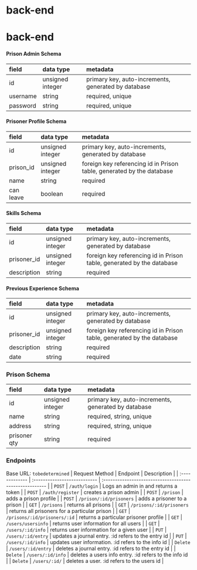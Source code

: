 # back-end

# back-end

#### Prison Admin Schema
| field    | data type        | metadata                                            |
| :------- | :--------------- | :-------------------------------------------------- |
| id       | unsigned integer | primary key, auto-increments, generated by database |
| username | string           | required, unique                                    |
| password | string           | required, unique                                    |

#### Prisoner Profile Schema
| field       | data type        | metadata                                                             |
| :---------- | :--------------- | :------------------------------------------------------------------- |
| id          | unsigned integer | primary key, auto-increments, generated by database                  |
| prison_id   | unsigned integer | foreign key referencing id in Prison table, generated by the database|
| name        | string           | required                                                             |
| can leave   | boolean          | required                                                             |

#### Skills Schema
| field       | data type        | metadata                                                             |
| :---------- | :--------------- | :------------------------------------------------------------------- |
| id          | unsigned integer | primary key, auto-increments, generated by database                  |
| prisoner_id | unsigned integer | foreign key referencing id in Prison table, generated by the database|
| description | string           | required                                                             |

#### Previous Experience Schema
| field       | data type        | metadata                                                             |
| :---------- | :--------------- | :------------------------------------------------------------------- |
| id          | unsigned integer | primary key, auto-increments, generated by database                  |
| prisoner_id | unsigned integer | foreign key referencing id in Prison table, generated by the database|
| description | string           | required                                                             |
| date        | string           | required                                                             |

### Prison Schema
| field       | data type        | metadata                                                             |
| :---------- | :--------------- | :------------------------------------------------------------------- |
| id          | unsigned integer | primary key, auto-increments, generated by database                  |
| name        | string           | required, string, unique                                             |
| address     | string           | required, string, unique                                             |
| prisoner qty| string           | required                                                             |

### Endpoints
Base URL: `tobedetermined`
| Request Method | Endpoint                     | Description                                             |
| :------------- | :--------------------------- | :------------------------------------------------------ |
| `POST`         | `/auth/login`                | Logs an admin in and returns a token                    |
| `POST`         | `/auth/register`             | creates a prison admin                                  |
| `POST`         | `/prison`                    | adds a prison profile                                   |
| `POST`         | `/prison/:id/prisoners`      | adds a prisoner to a prison                             |
| `GET`          | `/prisons`                   | returns all prisons                                     |
| `GET`          | `/prisons/:id/prisoners`     | returns all prisoners for a particular prison           |
| `GET`          | `/prisons/:id/prisoners/:id` | returns a particular prisoner profile                   |
| `GET`          | `/users/usersinfo`           | returns user information for all users                  |
| `GET`          | `/users/:id/info`            | returns user information for a given user               |
| `PUT`          | `/users/:id/entry`           | updates a journal entry. :id refers to the entry id     |
| `PUT`          | `/users/:id/info`            | updates user information. :id refers to the info id     |
| `Delete`       | `/users/:id/entry`           | deletes a journal entry. :id refers to the entry id     |
| `Delete`       | `/users/:id/info`            | deletes a users info entry. :id refers to the info id   |
| `Delete`       | `/users/:id/`                | deletes a user. :id refers to the users id              |